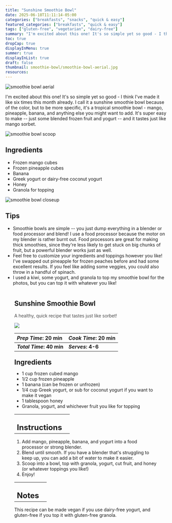 ```yaml
---
title: "Sunshine Smoothie Bowl"
date: 2025-06-18T11:11:14-05:00
categories: ["breakfasts", "snacks", "quick & easy"]
featured_categories: ["breakfasts", "quick & easy"]
tags: ["gluten-free", "vegetarian", "dairy-free"]
summary: "I'm excited about this one! It's so simple yet so good - I think I've made it like six times this month already. I call it a sunshine smoothie bowl because of the color, but to be more specific, it's a tropical smoothie bowl - mango, pineapple, banana, and anything else you might want to add. It's super easy to make -- just some blended frozen fruit and yogurt -- and it tastes just like mango sorbet."
toc: true
dropCap: true
displayInMenu: true
summer: true
displayInList: true
draft: false
thumbnail: smoothie-bowl/smoothie-bowl-aerial.jpg
resources:
---
```


![smoothie bowl aerial](../../smoothie-bowl/smoothie-bowl-aerial.jpg)

I'm excited about this one! It's so simple yet so good - I think I've made it like six times this month already. I call it a sunshine smoothie bowl because of the color, but to be more specific, it's a tropical smoothie bowl - mango, pineapple, banana, and anything else you might want to add. It's super easy to make -- just some blended frozen fruit and yogurt -- and it tastes just like mango sorbet.

![smoothie bowl scoop](../../smoothie-bowl/smoothie-bowl-scoop1.jpg)
## Ingredients

- Frozen mango cubes
- Frozen pineapple cubes
- Banana
- Greek yogurt or dairy-free coconut yogurt
- Honey
- Granola for topping

![smoothie bowl closeup](../../smoothie-bowl/smoothie-bowl-closeup.jpg)

## Tips

- Smoothie bowls are simple -- you just dump everything in a blender or food processor and blend! I use a food processor because the motor on my blender is rather burnt out. Food processors are great for making thick smoothies, since they're less likely to get stuck on big chunks of fruit, but a powerful blender works just as well.
- Feel free to customize your ingredients and toppings however you like! I've swapped out pineapple for frozen peaches before and had some excellent results. If you feel like adding some veggies, you could also throw in a handful of spinach.
- I used a kiwi, some yogurt, and granola to top my smoothie bowl for the photos, but you can top it with whatever you like!
<div class = "bg-pink-100 dark:bg-gray-700"  id = "recipe"> 
<div class = "bg-pink-100 dark:bg-gray-700"  style = "padding-left:2em; margin-top:0; margin-bottom:0;">

<div style="display:grid; align-items:start; justify-content:space-between; padding-right:2em" class="grid-cols-2 gap-2 md:gap-4 lg:gap-8 xl:gap-12"><div class = "mb-8"><h2>Sunshine Smoothie Bowl</h2><p style = "font-weight: 300;">A healthy, quick recipe that tastes just like sorbet!</p></div><img src="../../smoothie-bowl/smoothie-bowl-aerial.jpg"  class="w-full h-auto mx-auto"></div>

| _Prep Time_: 20 min  | _Cook Time_: 20 min  |
| :--- | :--- |
| **_Total Time_: 40 min** | **_Serves_: 4-6**  |

</div>
<div style="padding-left:2em; padding-right:2em; border-width:3px; margin-top:0;" class="bg-white dark:bg-gray-900 border-pink-100 dark:border-gray-700 dark:!text-white">
 <div><h2 style = "margin-top:1em; margin-bottom:0;" >Ingredients</h2></div>

- 1 cup frozen cubed mango
- 1/2 cup frozen pineapple
- 1 banana (can be frozen or unfrozen)
- 1/4 cup Greek yogurt, or sub for coconut yogurt if you want to make it vegan
- 1 tablespoon honey
- Granola, yogurt, and whichever fruit you like for topping

|   |    |
| :--- | :--- |
| <div><h2 style = "margin-top:1em; margin-bottom:0;" >Instructions</h2></div>|   |

1. Add mango, pineapple, banana, and yogurt into a food processor or strong blender.
2. Blend until smooth. If you have a blender that's struggling to keep up, you can add a bit of water to make it easier.
3. Scoop into a bowl, top with granola, yogurt, cut fruit, and honey (or whatever toppings you like!)
4. Enjoy!

|   |    |
| :--- | :--- |
| <div><h2 style = "margin-top:1em; margin-bottom:0;" >Notes</h2></div>|   |

This recipe can be made vegan if you use dairy-free yogurt, and gluten-free if you top it with gluten-free granola.

</div>
</div>